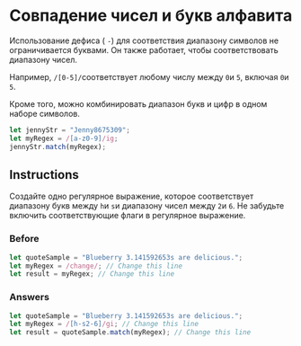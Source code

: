 # Совпадение чисел и букв алфавита

Использование дефиса ( `-`) для соответствия диапазону символов не ограничивается буквами. Он также работает, чтобы соответствовать диапазону чисел.

Например, `/[0-5]/`соответствует любому числу между `0`и `5`, включая `0`и `5`.

Кроме того, можно комбинировать диапазон букв и цифр в одном наборе символов.
```javascript
let jennyStr = "Jenny8675309";
let myRegex = /[a-z0-9]/ig;
jennyStr.match(myRegex);
```
## Instructions
Создайте одно регулярное выражение, которое соответствует диапазону букв между `h`и `s`и диапазону чисел между `2`и `6`. Не забудьте включить соответствующие флаги в регулярное выражение.

### Before
```javascript
let quoteSample = "Blueberry 3.141592653s are delicious.";
let myRegex = /change/; // Change this line
let result = myRegex; // Change this line
```
### Answers
```javascript
let quoteSample = "Blueberry 3.141592653s are delicious.";
let myRegex = /[h-s2-6]/gi; // Change this line
let result = quoteSample.match(myRegex); // Change this line
```

